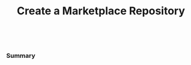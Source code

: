 <h1 id="create-anchorfiles" align="center">Create a Marketplace Repository<br><br></h1>

<br>

<h3>Summary</h3>

